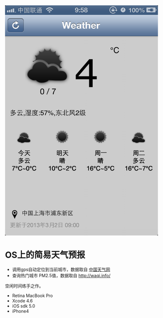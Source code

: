 ![ALT](./WeatherReport/Resource/screenshot.png "Weather")


OS上的简易天气预报
============
- 调用gps自动定位到当前城市，数据取自 [中国天气网](http://www.weather.com.cn/ )
- 查询热门城市 PM2.5值，数据取自 http://waqi.info/

空闲时间练手之作。

- Retina MacBook Pro
- Xcode 4.6
- iOS sdk 5.0
- iPhone4

